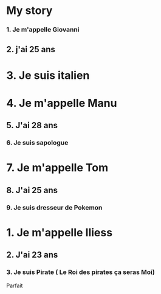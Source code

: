 # My story

### 1. Je m'appelle Giovanni
## 2. j'ai 25 ans
# 3. Je suis italien
# 4. Je m'appelle Manu
## 5. J'ai 28 ans
### 6. Je suis sapologue
# 7. Je m'appelle Tom
## 8. J'ai 25 ans
### 9. Je suis dresseur de Pokemon
# 1. Je m'appelle Iliess
## 2. J'ai 23 ans
### 3. Je suis Pirate ( Le Roi des pirates ça seras Moi)
 Parfait
